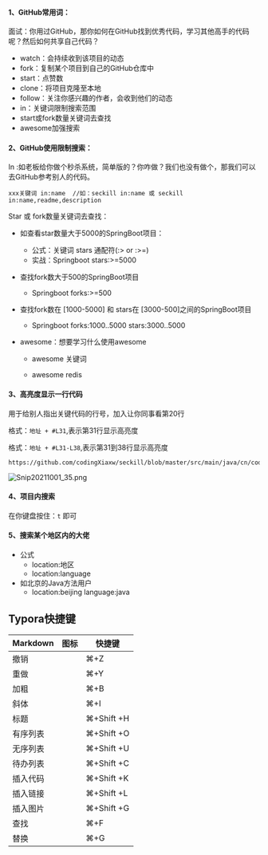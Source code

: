 #### 1、GitHub常用词：

面试：你用过GitHub，那你如何在GitHub找到优秀代码，学习其他高手的代码呢？然后如何共享自己代码？

* watch：会持续收到该项目的动态
* fork：复制某个项目到自己的GitHub仓库中
* start：点赞数
* clone：将项目克隆至本地
* follow：关注你感兴趣的作者，会收到他们的动态
* in：关键词限制搜索范围
* start或fork数量关键词去查找
* awesome加强搜索

#### 2、GitHub使用限制搜索：

In :如老板给你做个秒杀系统，简单版的？你咋做？我们也没有做个，那我们可以去GitHub参考别人的代码。

```
xxx关键词 in:name  //如：seckill in:name 或 seckill in:name,readme,description
```

Star 或 fork数量关键词去查找：

* 如查看star数量大于5000的SpringBoot项目：

  * 公式：关键词 stars 通配符(:> or :>=)
  * 实战：Springboot stars:>=5000

* 查找fork数大于500的SpringBoot项目

  * Springboot forks:>=500

* 查找fork数在 [1000-5000] 和 stars在 [3000-500]之间的SpringBoot项目

  * Springboot forks:1000..5000 stars:3000..5000

* awesome：想要学习什么使用awesome

  * awesome 关键词

  * awesome redis

#### 3、高亮度显示一行代码

用于给别人指出关键代码的行号，加入让你同事看第20行

格式：`地址 + #L31`,表示第31行显示高亮度

格式：`地址 + #L31-L38`,表示第31到38行显示高亮度

```
https://github.com/codingXiaxw/seckill/blob/master/src/main/java/cn/codingxiaxw/web/SeckillController.java#L31
```

![Snip20211001_35.png](http://ww1.sinaimg.cn/large/006FuVcvgy1gv03mh17g2j62gu0j215h02.jpg)

#### 4、项目内搜索

在你键盘按住：`t` 即可

#### 5、搜索某个地区内的大佬

* 公式
  * location:地区
  * location:language
* 如北京的Java方法用户
  * location:beijing language:java

## Typora快捷键

| Markdown | 图标 | 快捷键     |
| -------- | ---- | ---------- |
| 撤销     |      | ⌘+Z        |
| 重做     |      | ⌘+Y        |
| 加粗     |      | ⌘+B        |
| 斜体     |      | ⌘+I        |
| 标题     |      | ⌘+Shift +H |
| 有序列表 |      | ⌘+Shift +O |
| 无序列表 |      | ⌘+Shift +U |
| 待办列表 |      | ⌘+Shift +C |
| 插入代码 |      | ⌘+Shift +K |
| 插入链接 |      | ⌘+Shift +L |
| 插入图片 |      | ⌘+Shift +G |
| 查找     |      | ⌘+F        |
| 替换     |      | ⌘+G        |
